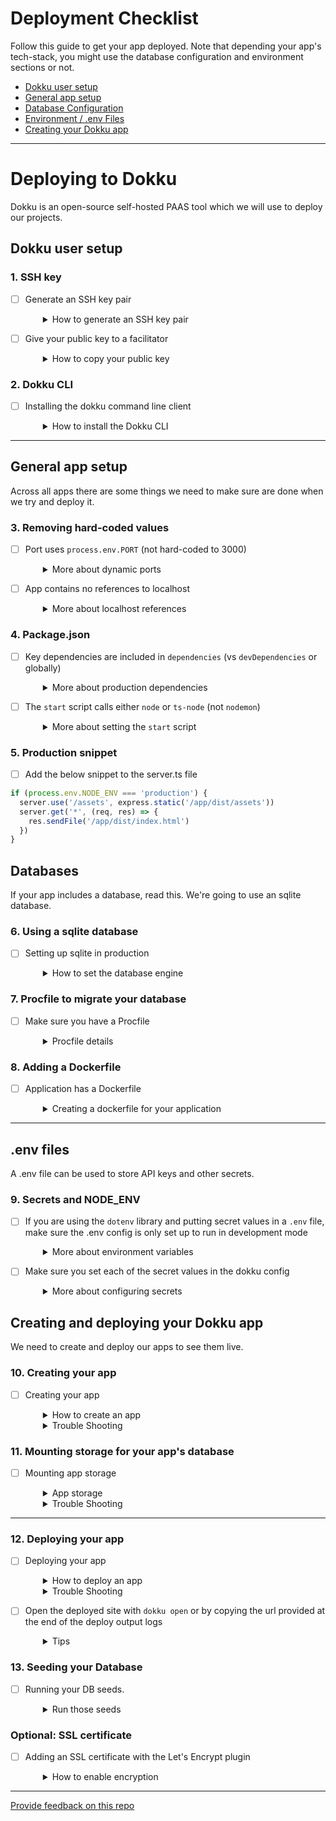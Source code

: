# Deployment Checklist

Follow this guide to get your app deployed. Note that depending your app's tech-stack, you might use the database configuration and environment sections or not.

- [Dokku user setup](#dokku-user-setup)
- [General app setup](#general-app-setup)
- [Database Configuration](#databases)
- [Environment / .env Files](#env-files)
- [Creating your Dokku app](#creating-and-deploying-your-dokku-app)

---

# Deploying to Dokku

Dokku is an open-source self-hosted PAAS tool which we will use to deploy our projects.

## Dokku user setup

### 1. SSH key

- [ ] Generate an SSH key pair
  <details style="padding-left: 2em">
    <summary>How to generate an SSH key pair</summary>

  There's a good chance you have one of these, you can see a list of your public keys like this:

  ```sh
  ls ~/.ssh/*.pub
  ```

  If you don't see any, then you can create one. Don't forget to replace the email address with your real one.

  ```sh
  ssh-keygen -t ed25519 -C "your_email@example.com"
  ```

  Hit enter 3 times to accept all the defaults.

  Now you need to start your ssh-agent:

  ```sh
  eval "$(ssh-agent -s)"
  ```

  and add the key to your agent:

  ```sh
  ssh-add ~/.ssh/id_ed25519
  ```

  Now you'll want to go to https://github.com/settings/keys and add your public key.
  </details>

- [ ] Give your public key to a facilitator
  <details style="padding-left: 2em">
    <summary>How to copy your public key</summary>

  Run `code ~/.ssh/id_ed25519.pub` to open it and copy + paste it to your facilitator in a DM.

  Public keys are safe to share, but you should never need to send anyone your private key.

  We'll then add your key as a dokku user and you'll be able to start.

  </details>

### 2. Dokku CLI

- [ ] Installing the dokku command line client
  <details style="padding-left: 2em">
    <summary>How to install the Dokku CLI</summary>

  There's a dokku client that is part of the regular distribution so you can install it by cloning the dokku repo:

  ```sh
  git clone git@github.com:dokku/dokku.git ~/.dokku
  ```

  Add these lines to your `~/.zshrc` file:

  ```sh
  export DOKKU_HOST='devacademy.nz'
  alias dokku='bash $HOME/.dokku/contrib/dokku_client.sh'
  ```

  And then reload your `~/.zshrc` file:

  ```sh
  source ~/.zshrc
  ```

  </details>

---

## General app setup

Across all apps there are some things we need to make sure are done when we try and deploy it.

### 3. Removing hard-coded values

- [ ] Port uses `process.env.PORT` (not hard-coded to 3000)
  <details style="padding-left: 2em">
    <summary>More about dynamic ports</summary>
    
    Dokku will set a dynamic port when you deploy. If you are explicitly naming your port, dokku can't expose your app on their chosen port. To make this work locally and also when deployed, we listen on a dynamic port if available or else default to a local one:

  ```js
  const port = process.env.PORT || 3000
  ```

- [ ] App contains no references to localhost
  <details style="padding-left: 2em">
    <summary>More about localhost references</summary>

  Any references to 'localhost' within your app will break it, unless an alternative is provided. Best to avoid this unless absolutely necessary.
  </details>

### 4. Package.json

- [ ] Key dependencies are included in `dependencies` (vs `devDependencies` or globally)
  <details style="padding-left: 2em">
    <summary>More about production dependencies</summary>

  Ensure that all required packages are in the `dependencies` part of your `package.json`. Dokku will remove everything in `devDependencies` before it runs your app.

  If a package is working globally on your machine you may have forgotten to add it to your project explicitly with `npm install <package name>`, which means it will not be installed for the deployed version.

    </details>

- [ ] The `start` script calls either `node` or `ts-node` (not `nodemon`)
  <details style="padding-left: 2em">
    <summary>More about setting the <code>start</code> script</summary>
    
    Dokku will use the `start` script (`npm run start`) to run your application.

  > Reminder: If the `start` script in your package.json runs `ts-node`, make sure that `ts-node` appears once in the dependencies list **_and not_** in devDepedencies.

  </details>

### 5. Production snippet

- [ ] Add the below snippet to the server.ts file

```javascript
if (process.env.NODE_ENV === 'production') {
  server.use('/assets', express.static('/app/dist/assets'))
  server.get('*', (req, res) => {
    res.sendFile('/app/dist/index.html')
  })
}
  ```

## Databases

If your app includes a database, read this. We're going to use an sqlite database.

### 6. Using a sqlite database

- [ ] Setting up sqlite in production
  <details style="padding-left: 2em">
    <summary>How to set the database engine</summary>

  In your knexfile, you can configure the production to use a location in `/app/storage`.

  ```javascript
    production: {
      client: 'sqlite3',
      connection: {
        filename: '/app/storage/dev.sqlite3',
      },
      useNullAsDefault: true,
    },
  ```

  </details>

### 7. Procfile to migrate your database

- [ ] Make sure you have a Procfile
  <details style="padding-left: 2em">
    <summary>Procfile details</summary>

  To run your database migrations on Dokku, make sure you have a `Procfile` in the root of your project with these contents.

  #### Procfile

  ```Procfile
  web: npm run start
  release: npm run knex migrate:latest
  ```

  </details>

### 8. Adding a Dockerfile

- [ ] Application has a Dockerfile
  <details style="padding-left: 2em">
    <summary>Creating a dockerfile for your application</summary>

  Dokku can use docker to set up a virtual machine to run your application. To configure this
  create a file in the root of your repo called `Dockerfile` with these contents.

  ```Dockerfile
  FROM node:18-alpine
  WORKDIR /app

  COPY ["package.json", "package-lock.json*", "./"]
  RUN npm ci

  COPY . .

  ENV NODE_ENV=production
  RUN npm run build
  RUN npm prune --omit=dev
  ```

  </details>

---

## .env files

A .env file can be used to store API keys and other secrets.

### 9. Secrets and NODE_ENV

- [ ] If you are using the `dotenv` library and putting secret values in a `.env` file, make sure the .env config is only set up to run in development mode
  <details style="padding-left: 2em">
    <summary>More about environment variables</summary>
    
    Your server `index.js` file should have a block of code that looks like this:

  ```js
  if (!process.env.NODE_ENV || process.env.NODE_ENV === 'development') {
    const envConfig = require('dotenv').config()
    if (envConfig.error) throw envConfig.error
  }
  ```

  </details>

- [ ] Make sure you set each of the secret values in the dokku config
  <details style="padding-left: 2em">
    <summary>More about configuring secrets</summary>

  ```sh
  dokku config:set JWT_SECRET="shhhhhhhhh s3cr3t"
  ```

  </details>

## Creating and deploying your Dokku app

We need to create and deploy our apps to see them live.

### 10. Creating your app

- [ ] Creating your app
  <details style="padding-left: 2em">
    <summary>How to create an app</summary>

  > Reminder: If you created an app during the optional Postgres database step, you can skip this step.

  In the git repo for your project run this command. Use your corresponding app name, eg: "alexc-pupparazzi".

  Note that the name cannot include any underscores ('\_').

  ```sh
  dokku apps:create my-name-my-app-name
  ```

  This will create an app on Dokku from your terminal, and automatically add it as a remote in your local repo

  </details>

  <details style="padding-left: 2em">
    <summary>Trouble Shooting</summary>

  If Dokku responds with the error below:

  ```sh
  fatal: remote dokku already exists.
  !     Dokku remote not added! Do you already have a dokku remote?
  ```

  This is likely becuase you already created a dokku app from this repo. Open your `.git/config` file and see if a remoted called "dokku" already exists. Either remove it and try again, or run `dokku apps:report` to find out what the app is currently called. If you need to create a new app name, remove the dokku remote from `.git/config`.

  ```sh
  # Open the git config file too find or delete the dokku remote
  code .git/config

  #
  dokku apps:report
  ```

  If Dokku responds with the error below:

  ```sh
  dokku apps:create todo-full-stack                                                                             255 ↵
  -----> Dokku remote added at devacademy.nz called dokku
  -----> Application name is todo-full-stack
  Enter passphrase for key '/home/alexc/.ssh/id_ed25519':
  !     Name is already taken
  !     Failed to execute dokku command over ssh: exit code 0
  !     If there was no output from Dokku, ensure your configured SSH Key can connect to the remote server
  ```

  This is because the app name you used was already created by someone. Make sure you use a unique app name, eg: 'alexc-pupparazzi'.

  If you make a mistake or wish to remove one of your Dokku apps for any reason, run the command below:

  ```sh
  # To delete one of your apps
  dokku apps:destroy app-name
  ```

  If your app was stopped for any reason, for example: the Dokku server was over-run with apps and a teacher stopped them all. Then you may restart your app with the following commands:

  ```sh
  # List all apps to find your app name
  dokku apps:list

  # To start an app
  dokku ps:start app-name
  ```

  </details>

### 11. Mounting storage for your app's database

- [ ] Mounting app storage
  <details style="padding-left: 2em">
    <summary>App storage</summary>

  On heroku we had to use postgres in production, but with dokku it's easy to attach persistent storage to an application and we can use that persistent storage to hold our sqlite3 database.

  This means that we could use the same database engine in dev and production if we wanted.

  Run this command to ensure that a storage directory exists for your app (don't forget to to replace `app-name` with the full name of your app).

  ```sh
  dokku storage:ensure-directory app-name-storage
  ```

  ... then run this command to mount it for your app's use

  ```sh
  dokku storage:mount /var/lib/dokku/data/storage/app-name-storage:/app/storage
  ```

  Lastly, check the list of storage folders mounted for your the app. There should be **only one item** in the list returned.

  ```sh
  dokku storage:list
  ```

  </details>

  <details style="padding-left: 2em">
    <summary>Trouble Shooting</summary>

  If you see more than one storage item in that list, remove the redundant ones like this:

  ```sh
  dokku storage:unmount name-of-redundant-app-storage:/app/storage
  ```

  </details>

---

### 12. Deploying your app

- [ ] Deploying your app
  <details style="padding-left: 2em">
    <summary>How to deploy an app</summary>

  **NOTE**: Dokku only has a `main` branch. so if you're deploying a local branch _other than_ `main`, you must specify which branch you're deploying with:

  ```sh
  git push dokku local-branch-name:main
  ```

  (Usually when we use `git push origin main`, it's actually short for `git push origin main:main`)

  </details>

  <details style="padding-left: 2em">
    <summary>Trouble Shooting</summary>

  If Dokku responds with the error below:

  ```sh
  remote:  !     my-app currently has a deploy lock in place. Exiting...
  remote:  !     Run 'apps:unlock' to release the existing deploy lock
  To devacademy.nz:my-app
  ! [remote rejected] my-branch -> main (pre-receive hook declined)
  error: failed to push some refs to 'dokku@devacademy.nz:my-app'
  ```

  This is likely becuase a previous deployment did not complete. Run the command it suggests to
  resolve the issue and try to push again:

  ```sh
  dokku apps:unlock
  ```

  If you see the error below after a while, someone else might have used the same app name and storage as you. Or you might have mounted more than one storage point.

  Refer to the Mounting storage Trouble Shooting section to fix this.

  ```sh
  -----> Executing release task from Procfile: npm run knex migrate:latest
  remote:  !     Failed to create release execution container: Error response from daemon: Duplicate mount point: /app/storage
  remote:
  remote:  !     exit status 1
  To devacademy.nz:todo-full-stack
  ! [remote rejected] tian -> main (pre-receive hook declined)
  error: failed to push some refs to 'dokku@devacademy.nz:todo-full-stack'
  ```

  </details>

- [ ] Open the deployed site with `dokku open` or by copying the url provided at the end of the deploy output logs
  <details style="padding-left: 2em">
    <summary>Tips</summary>
    
    Make sure you copy the website url, not the git url, and paste it into your browser

  **If you see the application error page, or if your site has issues starting, type `dokku logs --tail` into your command line in order to debug what may have gone wrong.**
  </details>

### 13. Seeding your Database

- [ ] Running your DB seeds.
  <details style="padding-left: 2em">
    <summary>Run those seeds</summary>

  Your migrations will run as part of the release phase (in your Procfile) however you will need to run your seeds manually.

  You can use `run` to run commands in your app container.

  ```sh
  dokku run npm run knex seed:run
  ```

  </details>

### Optional: SSL certificate

- [ ] Adding an SSL certificate with the Let's Encrypt plugin
  <details style="padding-left: 2em">
    <summary>How to enable encryption</summary>

  In the repo for your app, you can run dokku commands and dokku will automatically operate on that application.

  ```sh
  dokku letsencrypt:enable
  ```

  </details>

---

[Provide feedback on this repo](https://docs.google.com/forms/d/e/1FAIpQLSfw4FGdWkLwMLlUaNQ8FtP2CTJdGDUv6Xoxrh19zIrJSkvT4Q/viewform?usp=pp_url&entry.1958421517=dokku-checklist)
